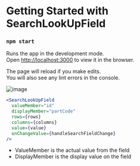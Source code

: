 # Getting Started with SearchLookUpField


### `npm start`

Runs the app in the development mode.\
Open [http://localhost:3000](http://localhost:3000) to view it in the browser.

The page will reload if you make edits.\
You will also see any lint errors in the console.

![image](https://github.com/DhaiDev/SearchLookUpField/assets/88443783/aa673c68-9e85-4c9f-b077-0353475542cc)


```jsx
<SearchLookUpField
  valueMember="id"
  displayMember="partCode"
  rows={rows}
  columns={columns}
  value={value}
  onChangeValue={handleSearchFieldChange}
/>
```
- ValueMember is the actual value from the field
- DisplayMember is the display value on the field

